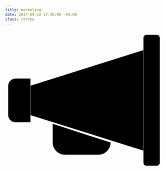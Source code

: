 ```yaml
---
title: marketing
date: 2017-09-22 17:48:00 -04:00
class: stroke
---
```


<svg xmlns="http://www.w3.org/2000/svg" viewBox="0 0 80 71">
  <path  d="M76.9,2.2h-5.1c-0.9,0-1.6,0.7-1.6,1.6v63.3c0,0.9,0.7,1.6,1.6,1.6h5.1c0.9,0,1.6-0.7,1.6-1.6V3.9
C78.5,3,77.8,2.2,76.9,2.2z"></path>
  <polygon  points="70.1,10 12.9,28 12.9,43 70.1,61 	"></polygon>
  <path  d="M5.2,24.4h7.6v22.2H5.2c-2.1,0-3.7-1.7-3.7-3.7V28.1C1.5,26.1,3.2,24.4,5.2,24.4z"></path>
  <path  d="M53.5,56.9c0,3.4-2.8,6.2-6.2,6.2h-17c-3.4,0-6.2-2.8-6.2-6.2v-9.5"></path>
</svg>
